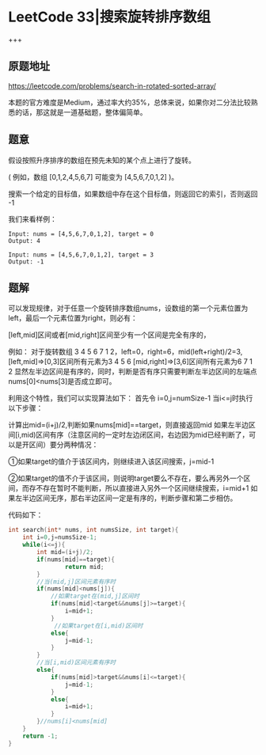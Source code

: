 # LeetCode 33|搜索旋转排序数组

+++

## 原题地址

<https://leetcode.com/problems/search-in-rotated-sorted-array/>

本题的官方难度是Medium，通过率大约35%，总体来说，如果你对二分法比较熟悉的话，那这就是一道基础题，整体偏简单。

## 题意

假设按照升序排序的数组在预先未知的某个点上进行了旋转。

( 例如，数组 [0,1,2,4,5,6,7] 可能变为 [4,5,6,7,0,1,2] )。

搜索一个给定的目标值，如果数组中存在这个目标值，则返回它的索引，否则返回 -1 

我们来看样例：

~~~
Input: nums = [4,5,6,7,0,1,2], target = 0
Output: 4

Input: nums = [4,5,6,7,0,1,2], target = 3
Output: -1
~~~



## 题解

可以发现规律，对于任意一个旋转排序数组nums，设数组的第一个元素位置为left，最后一个元素位置为right，则必有：

[left,mid]区间或者[mid,right]区间至少有一个区间是完全有序的，

例如： 对于旋转数组 3 4 5 6 7 1 2，left=0，right=6，mid(left+right)/2=3,
			[left,mid]=>[0,3]区间所有元素为3 4 5 6
			[mid,right]=>[3,6]区间所有元素为6 7 1 2
显然左半边区间是有序的，同时，判断是否有序只需要判断左半边区间的左端点nums[0]<nums[3]是否成立即可。

利用这个特性，我们可以实现算法如下：
首先令 i=0,j=numSize-1
当i<=j时执行以下步骤：

计算出mid=(i+j)/2,判断如果nums[mid]==target，则直接返回mid
如果左半边区间[i,mid)区间有序（注意区间的一定时左边闭区间，右边因为mid已经判断了，可以是开区间）要分两种情况：

①如果target的值介于该区间内，则继续进入该区间搜索，j=mid-1

②如果target的值不介于该区间，则说明target要么不存在，要么再另外一个区间，而存不存在暂时不能判断，所以直接进入另外一个区间继续搜索，i=mid+1
如果左半边区间无序，那右半边区间一定是有序的，判断步骤和第二步相仿。

代码如下：

~~~C
int search(int* nums, int numsSize, int target){
    int i=0,j=numsSize-1;
    while(i<=j){
        int mid=(i+j)/2;
        if(nums[mid]==target){
                return mid;
        }
        //当(mid,j]区间元素有序时
        if(nums[mid]<nums[j]){
            //如果target在(mid,j]区间时
            if(nums[mid]<target&&nums[j]>=target){
                i=mid+1;
            }
             //如果target在[i,mid)区间时
            else{
                j=mid-1;
            }
        }
        //当[i,mid)区间元素有序时
        else{
            if(nums[mid]>target&&nums[i]<=target){
                j=mid-1;
            }
            else{
                i=mid+1;
            }
        }//nums[i]<nums[mid]
    }
    return -1;
}

~~~

